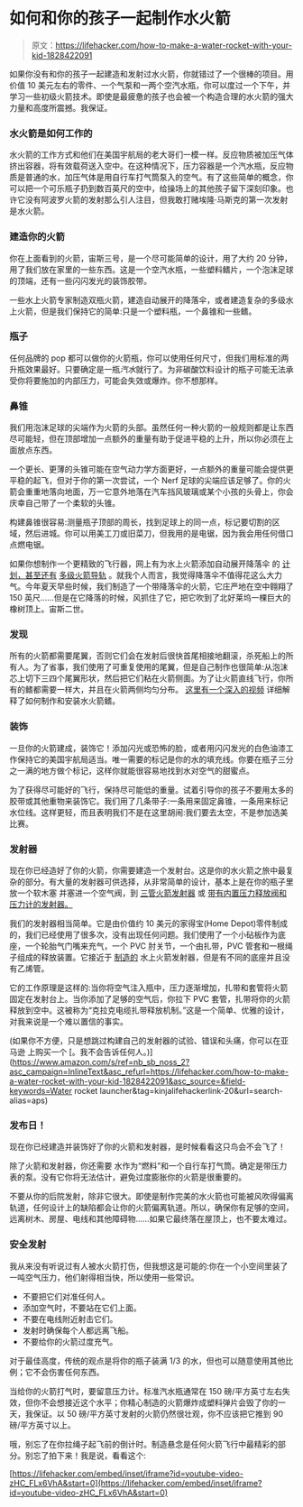 # 如何和你的孩子一起制作水火箭

> 原文：<https://lifehacker.com/how-to-make-a-water-rocket-with-your-kid-1828422091>

如果你没有和你的孩子一起建造和发射过水火箭，你就错过了一个很棒的项目。用价值 10 美元左右的零件、一个气泵和一两个空汽水瓶，你可以度过一个下午，并学习一些初级火箭技术。即使是最疲惫的孩子也会被一个构造合理的水火箭的强大力量和高度所震撼。我保证。



### 水火箭是如何工作的

水火箭的工作方式和他们在美国宇航局的老大哥们一模一样。反应物质被加压气体挤出容器，将有效载荷送入空中。在这种情况下，压力容器是一个汽水瓶，反应物质是普通的水，加压气体是用自行车打气筒泵入的空气。有了这些简单的概念，你可以把一个可乐瓶子扔到数百英尺的空中，给操场上的其他孩子留下深刻印象。也许它没有阿波罗火箭的发射那么引人注目，但我敢打赌埃隆·马斯克的第一次发射是水火箭。

### 建造你的火箭

你在上面看到的火箭，宙斯三号，是一个尽可能简单的设计，用了大约 20 分钟，用了我们放在家里的一些东西。这是一个空汽水瓶，一些塑料鳍片，一个泡沫足球的顶端，还有一些闪闪发光的装饰胶带。

一些水上火箭专家制造双瓶火箭，建造自动展开的降落伞，或者建造复杂的多级水上火箭，但是我们保持它的简单:只是一个塑料瓶，一个鼻锥和一些鳍。

### 瓶子

任何品牌的 pop 都可以做你的火箭瓶，你可以使用任何尺寸，但我们用标准的两升瓶效果最好。只要确定是一瓶*汽水*就行了。为非碳酸饮料设计的瓶子可能无法承受你将要施加的内部压力，可能会失效或爆炸。你不想那样。

### 鼻锥

我们用泡沫足球的尖端作为火箭的头部。虽然任何一种火箭的一般规则都是让东西尽可能轻，但在顶部增加一点额外的重量有助于促进平稳的上升，所以你必须在上面放点东西。

一个更长、更薄的头锥可能在空气动力学方面更好，一点额外的重量可能会提供更平稳的起飞，但对于你的第一次尝试，一个 Nerf 足球的尖端应该足够了。你的火箭会重重地落向地面，万一它意外地落在汽车挡风玻璃或某个小孩的头骨上，你会庆幸自己带了一个柔软的头锥。

构建鼻锥很容易:测量瓶子顶部的周长，找到足球上的同一点，标记要切割的区域，然后进城。你可以用美工刀或旧菜刀，但我用的是电锯，因为我会用任何借口点燃电锯。

如果你想制作一个更精致的飞行器，网上有为水上火箭添加自动展开降落伞 的 [计划，甚至还有](https://www.instructables.com/id/How-to-build-a-bottle-rocket-with-a-parachute/) [多级火箭导轨](https://www.instructables.com/id/Water-Rocket-2-Stage-Mechanism/) 。就我个人而言，我觉得降落伞不值得花这么大力气。今年夏天早些时候，我们制造了一个带降落伞的火箭，它庄严地在空中翱翔了 150 英尺……但是在它降落的时候，风抓住了它，把它吹到了北好莱坞一棵巨大的橡树顶上。宙斯二世。

### 发现

所有的火箭都需要尾翼，否则它们会在发射后很快首尾相接地翻滚，杀死船上的所有人。为了省事，我们使用了可重复使用的尾翼，但是自己制作也很简单:从泡沫芯上切下三四个尾翼形状，然后把它们粘在火箭侧面。为了让火箭直线飞行，你所有的鳍都需要一样大，并且在火箭两侧均匀分布。 [这里有一个深入的视频](https://www.youtube.com/watch?v=XDoXrD7n2OM) 详细解释了如何制作和安装水火箭鳍。

### 装饰

一旦你的火箭建成，装饰它！添加闪光或恐怖的脸，或者用闪闪发光的白色油漆工作保持它的美国宇航局适当。唯一需要的标记是你的水的填充线。你要在瓶子三分之一满的地方做个标记，这样你就能很容易地找到水对空气的甜蜜点。

为了获得尽可能好的飞行，保持尽可能低的重量。试着引导你的孩子不要用太多的胶带或其他重物来装饰它。我们用了几条带子:一条用来固定鼻锥，一条用来标记水位线。这样更轻，而且表明我们不是在这里胡闹:我们要去太空，不是参加选美比赛。

### 发射器

现在你已经造好了你的火箭，你需要建造一个发射台。这是你的水火箭之旅中最复杂的部分。有大量的发射器可供选择，从非常简单的设计，基本上是在你的瓶子里放一个软木塞 并塞进一个空气阀，到 [三管火箭发射器](https://www.amazon.com/Triple-Bottle-Rocket-Preassembled-Launcher/dp/B008D7F8WM?asc_campaign=InlineText&asc_refurl=https://lifehacker.com/how-to-make-a-water-rocket-with-your-kid-1828422091&asc_source=&tag=kinjalifehackerlink-20) 或 [带有内置压力释放阀和压力计的发射器。](http://www.aircommandrockets.com/rocket_launcher.htm)

我们的发射器相当简单。它是由价值约 10 美元的家得宝(Home Depot)零件制成的，我们已经使用了很多次，没有出现任何问题。我们使用了一个小砧板作为底座，一个轮胎气门嘴来充气，一个 PVC 肘关节，一个由扎带，PVC 管套和一根绳子组成的释放装置。它接近于 [制造的](https://makezine.com/projects/water-rocket-launcher/) 水上火箭发射器，但是有不同的底座并且没有乙烯管。

它的工作原理是这样的:当你将空气注入瓶中，压力逐渐增加，扎带和套管将火箭固定在发射台上。当你添加了足够的空气后，你拉下 PVC 套管，扎带将你的火箭释放到空中。这被称为“克拉克电缆扎带释放机制。”这是一个简单、优雅的设计，对我来说是一个难以置信的事实。

(如果你不方便，只是想跳过构建自己的发射器的试验、错误和头痛，你可以在亚马逊 上购买一个 [。我不会告诉任何人。)](https://www.amazon.com/s/ref=nb_sb_noss_2?asc_campaign=InlineText&asc_refurl=https://lifehacker.com/how-to-make-a-water-rocket-with-your-kid-1828422091&asc_source=&field-keywords=Water rocket launcher&tag=kinjalifehackerlink-20&url=search-alias=aps)

### 发布日！

现在你已经建造并装饰好了你的火箭和发射器，是时候看看这只鸟会不会飞了！

除了火箭和发射器，你还需要 水作为“燃料”和一个自行车打气筒。确定是带压力表的泵。没有它你将无法估计，避免过度膨胀你的火箭是很重要的。

不要从你的后院发射，除非它很大。即使是制作完美的水火箭也可能被风吹得偏离轨道，任何设计上的缺陷都会让你的火箭偏离轨道。所以，确保你有足够的空间，远离树木、房屋、电线和其他障碍物……如果它最终落在屋顶上，也不要太难过。

### 安全发射

我从来没有听说过有人被水火箭打伤，但我想这是可能的:你在一个小空间里装了一吨空气压力，他们射得相当快，所以使用一些常识。

*   不要把它们对准任何人。
*   添加空气时，不要站在它们上面。
*   不要在电线附近射击它们。
*   发射时确保每个人都远离飞船。
*   不要给你的火箭过度充气。

对于最佳高度，传统的观点是将你的瓶子装满 1/3 的水，但也可以随意使用其他比例；它不会伤害任何东西。

当给你的火箭打气时，要留意压力计。标准汽水瓶通常在 150 磅/平方英寸左右失效，但你不会想接近这个水平；你精心制造的火箭爆炸成塑料弹片会毁了你的一天，我保证。以 50 磅/平方英寸发射的火箭仍然很壮观，你不应该把它推到 90 磅/平方英寸以上。

哦，别忘了在你拉绳子起飞前的倒计时。制造悬念是任何火箭飞行中最精彩的部分。别忘了拍下来！我是说，看看这个:

 [https://lifehacker.com/embed/inset/iframe?id=youtube-video-zHC_FLx6VhA&start=0](https://lifehacker.com/embed/inset/iframe?id=youtube-video-zHC_FLx6VhA&start=0)